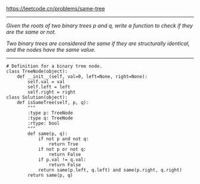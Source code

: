 https://leetcode.cn/problems/same-tree
***
*Given the roots of two binary trees p and q, write a function to check if they are the same or not.*

*Two binary trees are considered the same if they are structurally identical, and the nodes have the same value.*
***
```
# Definition for a binary tree node.
class TreeNode(object):
    def __init__(self, val=0, left=None, right=None):
        self.val = val
        self.left = left
        self.right = right
class Solution(object):
    def isSameTree(self, p, q):
        """
        :type p: TreeNode
        :type q: TreeNode
        :rtype: bool
        """
        def same(p, q):
            if not p and not q:
                return True
            if not p or not q:
                return False
            if p.val != q.val:
                return False
            return same(p.left, q.left) and same(p.right, q.right)
        return same(p, q)
